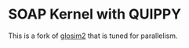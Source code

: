 # SOAP Kernel with QUIPPY
This is a fork of [glosim2](https://github.com/cosmo-epfl/glosim2) that is tuned for parallelism.
